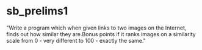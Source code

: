 # sb_prelims1

"Write a program which when given links to two images on the Internet, finds out how similar they are.Bonus points if it ranks images on a similarity scale from 0 - very different to 100 - exactly the same."
